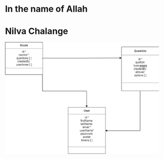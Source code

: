 # In the name of Allah

# Nilva Chalange

![Basic DB Model](https://github.com/johnPractice/nilva_chalange/blob/dev/DB/DB.png)
